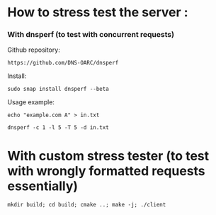 # How to stress test the server :

### With dnsperf (to test with concurrent requests)

Github repository:

    https://github.com/DNS-OARC/dnsperf

Install:

    sudo snap install dnsperf --beta

Usage example:

    echo "example.com A" > in.txt

    dnsperf -c 1 -l 5 -T 5 -d in.txt        

# With custom stress tester (to test with wrongly formatted requests essentially)

    mkdir build; cd build; cmake ..; make -j; ./client

